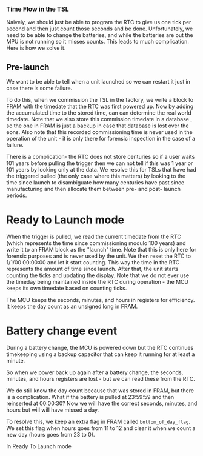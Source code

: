### Time Flow in the TSL

Naively, we should just be able to program the RTC to give us one tick per second and then just count those seconds and be done. Unfortunately, we need to be able to change the batteries, and while the batteries are out the MPU is not running so it misses counts. This leads to much complication. Here is how we solve it.

## Pre-launch

We want to be able to tell when a unit launched so we can restart it just in case there is some failure.

To do this, when we commission the TSL in the factory, we write a block to FRAM with the timedate that the RTC was first powered up. Now by adding the accumulated time to the stored time, can can determine the real world timedate. Note that we also store this commission timedate in a database , so the one in FRAM is just a backup in case that database is lost over the eons. Also note that this recorded commissioning time is never used in the operation of the unit - it is only there for forensic inspection in the case of a failure.  

There is a complication- the RTC does not store centuries so if a user waits 101 years before pulling the trigger then we can not tell if this was 1 year or 101 years by looking only at the data. We resolve this for TSLs that have had the triggered pulled (the only case where this matters) by looking to the time since launch to disambiguate how many centuries have past since manufacturing and then allocate them between pre- and post- launch periods. 

# Ready to Launch mode

When the trigger is pulled, we read the current timedate from the RTC (which represents the time since commissioning modulo 100 years) and write it to an FRAM block as the "launch" time. Note that this is only here for forensic purposes and is never used by the unit. We then reset the RTC to 1/1/00 00:00:00 and let it start counting. This way the time in the RTC represents the amount of time since launch. After that, the unit starts counting the ticks and updating the display. Note that we do not ever use the timeday being maintained inside the RTC during operation - the MCU keeps its own timedate based on counting ticks.

The MCU keeps the seconds, minutes, and hours in registers for efficiency. It keeps the day count as an unsigned long in FRAM.  


# Battery change event

During a battery change, the MCU is powered down but the RTC continues timekeeping using a backup capacitor that can keep it running for at least a minute.

So when we power back up again after a battery change, the seconds, minutes, and hours registers are lost - but we can read these from the RTC. 

We do still know the day count because that was stored in FRAM, but there is a complication. What if the battery is pulled at 23:59:59 and then reinserted at 00:00:30? Now we will have the correct seconds, minutes, and hours but will will have missed a day. 

To resolve this, we keep an extra flag in FRAM called `bottom_of_day_flag`. We set this flag when hours goes from 11 to 12 and clear it when we count a new day (hours goes from 23 to 0).




In Ready To Launch mode  

      

 